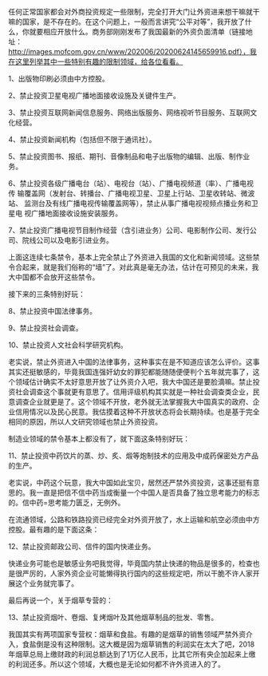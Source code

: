 任何正常国家都会对外商投资规定一些限制，完全打开大门让外资进来想干嘛就干嘛的国家，是不存在的。在这个问题上，一般而言讲究“公平对等”，我开放了什么，你就要相应开放什么。商务部刚刚发布了我国最新的外资负面清单（链接地址：http://images.mofcom.gov.cn/www/202006/20200624145659916.pdf），我在这里列举其中一些特别有趣的限制领域，给各位看看。

1、出版物印刷必须由中方控股。

2、禁止投资卫星电视广播地面接收设施及关键件生产。

3、禁止投资互联网新闻信息服务、网络出版服务、网络视听节目服务、互联网文化经营。

4、禁止投资新闻机构（包括但不限于通讯社）。

5、禁止投资图书、报纸、期刊、音像制品和电子出版物的编辑、出版、制作业务。

6、禁止投资各级广播电台（站）、电视台（站）、广播电视频道（率）、广播电视传 输覆盖网（发射台、转播台、广播电视卫星、卫星上行站、卫星收转站、微波站、 监测台及有线广播电视传输覆盖网等），禁止从事广播电视视频点播业务和卫星电 视广播地面接收设施安装服务。

7、禁止投资广播电视节目制作经营（含引进业务）公司、电影制作公司、发行公司、院线公司以及电影引进业务。

上面这连续七条禁令，基本上完全禁止了外资进入我国的文化和新闻领域。这些禁令合起来，就是我们俗称的“墙”了。对此真是毫无办法，估计在可预见的未来，我大中国都不会放开这些禁令。

接下来的三条特别好玩：

8、禁止投资中国法律事务。

9、禁止投资社会调查。

10、禁止投资人文社会科学研究机构。

老实说，禁止外资进入中国的法律事务，这种事实在是不知道应该怎么评价。这事其实还挺敏感的，毕竟我国连强奸幼女的罪犯都能随随便便判个五年就完事了，这个领域估计确实不太好意思开放了让外资介入吧，我大中国还是要脸滴嘛。禁止投资社会调查这个事就更有意思了。信用评级机构其实就是一种社会调查类企业，民意调查企业就更是了。这个领域不开放，老外就无法掌握我大中国真实的政府、企业信用情况以及民心民意。我估摸着这种不开放状态将会长期持续。也是基于完全相同的原因，所以人文研究领域也禁止外资投资。

制造业领域的禁令基本上都没有了，就下面这条特别好玩：

11、禁止投资中药饮片的蒸、炒、炙、煅等炮制技术的应用及中成药保密处方产品的生产。

老实说，中药这个玩意，我大中国如此宝贝，居然还严禁外资投资，这事还挺有意思的。我一直是把信不信中药当成衡量一个中国人是否具备了独立思考能力的标志的。信中药=思考能力匮乏，无例外。

在流通领域，公路和铁路投资已经完全对外资开放了，水上运输和航空必须由中方控股。最有趣的是下面这条：

12、禁止投资邮政公司、信件的国内快递业务。

快递业务可能也是敏感业务吧我觉得，毕竟国内禁止快递的物品是很多的，检查也是很严厉的，人家外资企业可能懒得执行国内的这些规定吧，所以干脆不许人家开展这个业务就完事了。

最后再说一个，关于烟草专营的：

13、禁止投资烟叶、卷烟、复烤烟叶及其他烟草制品的批发、零售。

我国其实有两项国家专营权：烟草和食盐。有趣的是烟草的销售领域严禁外资介入，食盐倒是没有这种限制。这大概是因为烟草销售的利润实在太大了吧，2018年烟草总局上缴财政的利润总额达到了1万亿人民币，比其它所有央企加起来上缴的利润还多。所以这个领域，大概也是无论如何都不许外资进入的了。 
